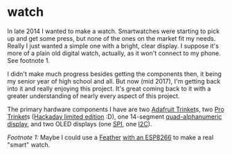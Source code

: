 # watch

In late 2014 I wanted to make a watch. Smartwatches were starting to pick up and get some press, but none of the ones on the market fit my needs. Really I just wanted a simple one with a bright, clear display. I suppose it's more of a plain old digital watch, actually, as it won't connect to my phone. See footnote 1.

I didn't make much progress besides getting the components then, it being my senior year of high school and all. But now (mid 2017), I'm getting back into it and really enjoying this project. It's great coming back to it with a greater understanding of nearly every aspect of this project.

The primary hardware components I have are two [Adafruit Trinket](https://www.adafruit.com/product/1501)s, two [Pro Trinket](https://www.adafruit.com/product/2000)s ([Hackaday limited edition](store.hackaday.com/products/trinket-pro-with-black-solder-mask-and-the-hackaday-io-logo) :D), one 14-segment [quad-alphanumeric display](https://www.adafruit.com/product/1912), and two OLED displays (one [SPI](https://www.banggood.com/0_96-Inch-White-IIC-I2C-OLED-Display-Module-12864-LED-For-Arduino-p-932606.html), one [I2C](https://www.banggood.com/0_96-Inch-I2C-IIC-SPI-Serial-128-x-64-OLED-LCD-LED-Display-Module-p-922246.html)).

*Footnote 1:* Maybe I could use a [Feather](https://www.adafruit.com/feather) [with an ESP8266](https://www.adafruit.com/product/3404) to make a real "smart" watch.

